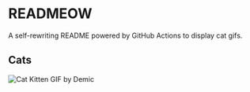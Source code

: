 # READMEOW

A self-rewriting README powered by GitHub Actions to display cat gifs.

## Cats

![Cat Kitten GIF by Demic](https://media2.giphy.com/media/v1.Y2lkPTlhY2QwMmRhcHJyMDc5anFqbXgwcWMwOG8wYTRsandvZzUyaDRzZWZwZjRseDM1OSZlcD12MV9naWZzX3NlYXJjaCZjdD1n/3oriO0OEd9QIDdllqo/200.gif)
